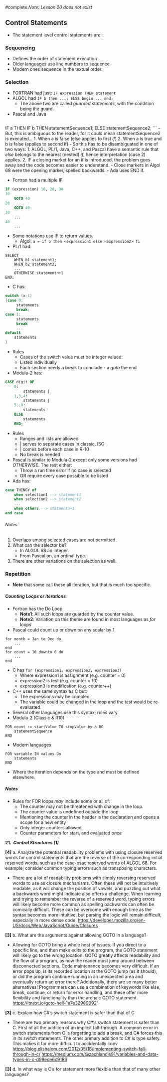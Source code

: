 #complete
*Note: Lesson 20 does not exist*
## Control Statements
- The statement level control statements are:
### Sequencing
- Defines the order of statement execution
- Older languages use line numbers to sequence
- Modern ones sequence in the textual order.
### Selection
- FORTRAN had just: `IF expression THEN statement`
- ALGOL had `IF b then ...; ELSE begin ... end;`
	- The above two are called *guarded statements*, with the condition being the guard.
- Pascal and Java 
	```java
IF a THEN
	IF b THEN statementSequence1;
ELSE
	statementSequence2;
	```
	- But, this is ambiguous to the reader, for it could mean statementSequence2 is executed...
		1. When a is false (else applies to first *if*)
		2. When a is true and b is false (applies to second if)
	- So this has to be disambiguated in one of two ways:
		1. ALGOL, PL/1, Java, C++, and Pascal have a semantic rule that *else* belongs to the nearest (nested) *if*, hence interpretation (case 2) applies.
		2. IF a closing market for an if is introduced, the problem goes away and the code becomes easier to understand.
			- Close markers in Algol 68 were the opening marker, spelled backwards.
			- Ada uses END if.
- Fortran had a multiple IF
```fortran
IF (expression) 10, 20, 30
10
	GOTO 40
20
	GOTO 40
30
	...
40
	...
```
- Some notations use IF to return values.
	- Algol: `a = if b then <expression1 else <expression2> fi`
- PL/1 had:
```pl/1
SELECT
	WHEN b1 statement1;
	WHEN b2 statement2;
	...
	OTHERWISE statementn+1
END;
```
- C has:
```C
switch (x-1)
{case 0:
	 statements
	 break;
case 1:
	 statements
	 break
	 ...
default
	statements
}
```
- Rules
	- Cases of the switch value must be integer valued:
	- Listed individually
	- Each section needs a break to conclude - a *goto* the end
- Modula-2 has:
```modula-2
CASE digit OF
	0:
		statements |
	1,3,4:
		statements |
	5..9:
		statements
	ELSE
		statements
	END;
```
- Rules
	- Ranges and lists are allowed
	- | serves to separate cases in classic, ISO
	- | comes before each case in R-10
	- No break is needed
- Pascal is similar to Modula-2 except only some versions had *OTHERWISE*. The rest either:
	- Throw a run time error if no case is selected
	- OR require every case possible to be listed
- Ada has:
```ada
case THINGY of
	when selection1 --> statement1
	when selection2 --> statement2
	...
	when others --> statmentn+1
end case
```
###### Notes
1. Overlaps among selected cases are not permitted.
2. What can the selector be?
	- In ALGOL 68 an integer.
	- From Pascal on, an ordinal type.
3. There are other variations on the selection as well.
### Repetition
- **Note** that some call these all iteration, but that is much too specific.
##### Counting Loops or iterations
- Fortran has the Do Loop
	- **Note1**: All such loops are guarded by the counter value.
	- **Note2**: Variation on this theme are found in most languages as *for* loops
- Pascal could count up or down on any scalar by 1.
```
for month = Jan to Dec do
	...
end
for count = 10 downto 0 do
	...
end
```
- C has `for (expression1; expression2; expression3)`
	- Where expression1 is assignment (e.g. counter = 0)
	- expression2 is test (e.g. counter < 10)
	- expression3 is modification (e.g. counter++)
- C++ uses the same syntax as C but:
	- The expressions may be complex
	- The variable could be changed in the loop and the test would be re-evaluated.
- Several other languages use this syntax; rules vary.
- Modula-2 (Classic & R10)
```
FOR count := startValue TO stopValue by ∆ DO
	statementSequence
END
```
- Modern languages
```
FOR variable IN values Do
	statements
END
```
- Where the iteration depends on the type and must be defined elsewhere.
##### Notes
- Rules for FOR loops *may* include some or all of:
	- The counter may not be threatened with change in the loop.
	- The counter value is undefined outside the loop
	- Mentioning the counter in the header is the declaration and opens a scope for a new entity
	- Only integer counters allowed
	- Counter parameters for start, and evaluated *once*


**21.  _Control Structures (1)_**

**[4]** a. Analyze the potential readability problems with using closure reserved words for control statements that are the reverse of the corresponding initial reserved words, such as the case-esac reserved words of ALGOL 68. For example, consider common typing errors such as transposing characters.
- There are a lot of readability problems with simply reversing reserved words to use as closure mechanisms. Often these will not be intuitively readable, as it will change the position of vowels, and puzzling out what a backwards word might indicate also offers a challenge. When learning and trying to remember the reverse of a reserved word, typing errors will likely become more common as spelling backwards can often be comically difficult. These can be overcome with enough time as the syntax becomes more intuitive, but parsing the logic will remain difficult, especially in more dense code.
https://developer.mozilla.org/en-US/docs/Web/JavaScript/Guide/Closures

**[3]** b. What are the arguments against allowing GOTO in a language?
- Allowing for GOTO bring a whole host of issues. If you direct to a specific line, and then make edits to the program, the GOTO statement will likely go to the wrong location. GOTO greatly affects readability and the flow of a program, as now the reader must jump around between disconnected sections. Code maintenance becomes very difficult. If an error pops up, is its recorded location at the GOTO jump (as it should), or did the program continue running in an unexpected area and eventually return an error there? Additionally, there are so many better alternatives! Programmers can use a combination of keywords like else, break, continue, or return for error handling, and these offer more flexibility and functionality than the archaic GOTO statement.
https://itnext.io/goto-hell-1e7e32989092'

**[3]** c. Explain how C#’s switch statement is safer than that of C
- There are two primary reasons why C#'s switch statement is safer than C. First of all the addition of an implicit fall-through. A common error in switch statements from C is forgetting to add a break, and C# forces this in its switch statements. The other primary addition to C# is type safety. This makes it far more difficult to accidentally conv
https://blog.elishalom.com/2012/05/18/implementing-switch-fall-through-in-c/
https://medium.com/@zachlandis91/variables-and-data-types-in-c-d98ede6c9186

**[3]** d. In what way is C’s for statement more flexible than that of many other languages?

